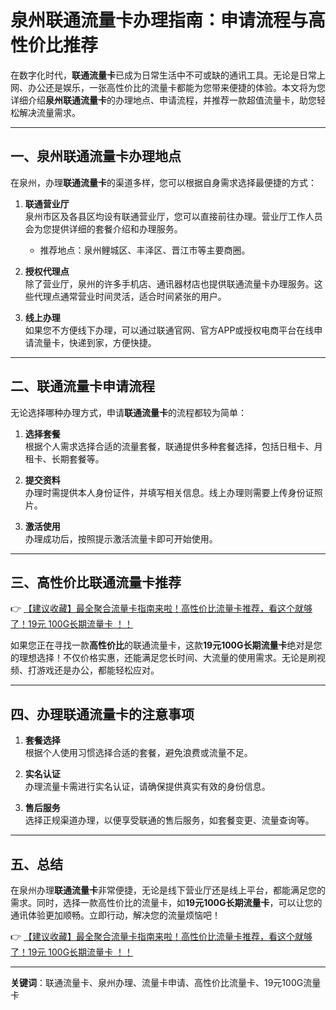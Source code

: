 # 泉州联通流量卡办理指南：申请流程与高性价比推荐

在数字化时代，**联通流量卡**已成为日常生活中不可或缺的通讯工具。无论是日常上网、办公还是娱乐，一张高性价比的流量卡都能为您带来便捷的体验。本文将为您详细介绍**泉州联通流量卡**的办理地点、申请流程，并推荐一款超值流量卡，助您轻松解决流量需求。

---

## 一、泉州联通流量卡办理地点

在泉州，办理**联通流量卡**的渠道多样，您可以根据自身需求选择最便捷的方式：

1. **联通营业厅**  
   泉州市区及各县区均设有联通营业厅，您可以直接前往办理。营业厅工作人员会为您提供详细的套餐介绍和办理服务。  
   - 推荐地点：泉州鲤城区、丰泽区、晋江市等主要商圈。

2. **授权代理点**  
   除了营业厅，泉州的许多手机店、通讯器材店也提供联通流量卡办理服务。这些代理点通常营业时间灵活，适合时间紧张的用户。

3. **线上办理**  
   如果您不方便线下办理，可以通过联通官网、官方APP或授权电商平台在线申请流量卡，快递到家，方便快捷。

---

## 二、联通流量卡申请流程

无论选择哪种办理方式，申请**联通流量卡**的流程都较为简单：

1. **选择套餐**  
   根据个人需求选择合适的流量套餐，联通提供多种套餐选择，包括日租卡、月租卡、长期套餐等。

2. **提交资料**  
   办理时需提供本人身份证件，并填写相关信息。线上办理则需要上传身份证照片。

3. **激活使用**  
   办理成功后，按照提示激活流量卡即可开始使用。

---

## 三、高性价比联通流量卡推荐

👉 [【建议收藏】最全聚合流量卡指南来啦！高性价比流量卡推荐，看这个就够了！19元 100G长期流量卡 ！！](https://bit.ly/Liuliangka)

如果您正在寻找一款**高性价比**的联通流量卡，这款**19元100G长期流量卡**绝对是您的理想选择！不仅价格实惠，还能满足您长时间、大流量的使用需求。无论是刷视频、打游戏还是办公，都能轻松应对。

---

## 四、办理联通流量卡的注意事项

1. **套餐选择**  
   根据个人使用习惯选择合适的套餐，避免浪费或流量不足。

2. **实名认证**  
   办理流量卡需进行实名认证，请确保提供真实有效的身份信息。

3. **售后服务**  
   选择正规渠道办理，以便享受联通的售后服务，如套餐变更、流量查询等。

---

## 五、总结

在泉州办理**联通流量卡**非常便捷，无论是线下营业厅还是线上平台，都能满足您的需求。同时，选择一款高性价比的流量卡，如**19元100G长期流量卡**，可以让您的通讯体验更加顺畅。立即行动，解决您的流量烦恼吧！

👉 [【建议收藏】最全聚合流量卡指南来啦！高性价比流量卡推荐，看这个就够了！19元 100G长期流量卡 ！！](https://bit.ly/Liuliangka)

---

**关键词**：联通流量卡、泉州办理、流量卡申请、高性价比流量卡、19元100G流量卡